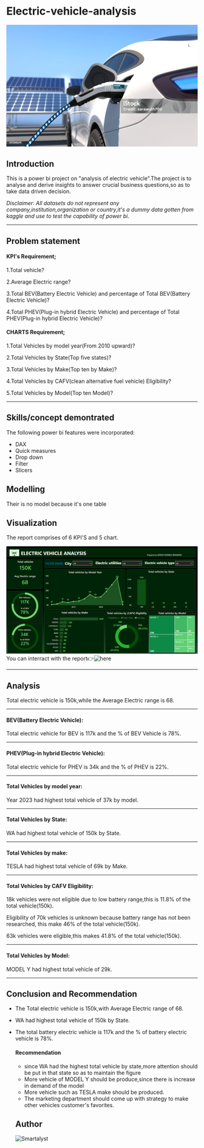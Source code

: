 # Electric-vehicle-analysis
![](https://github.com/smartalyst/Electric-vehicle-analysis/blob/main/Elect%20pht%20image%201.jpg)
## Introduction
This is a power bi project on "analysis of electric vehicle".The project is to analyse and derive insights to answer crucial business questions,so as to take data driven decision. 

_*Disclaimer*_: _All datasets do not represent any company,institution,organization or country,it's a dummy data gotten from kaggle and use to test the capability of power bi_.

---
## Problem statement

#### KPI's Requirement;

1.Total vehicle?

2.Average Electric range?

3.Total BEV(Battery Electric Vehicle) and percentage of Total BEV(Battery Electric Vehicle)?

4.Total PHEV(Plug-in hybrid Electric Vehicle) and percentage of Total PHEV(Plug-in hybrid Electric Vehicle)?

#### CHARTS Requirement;

1.Total Vehicles by model year(From 2010 upward)?

2.Total Vehicles by State(Top five states)?

3.Total Vehicles by Make(Top ten by Make)?

4.Total Vehicles by CAFV(clean alternative fuel vehicle) Eligibility?

5.Total Vehicles by Model(Top ten Model)?

---
## Skills/concept demontrated
The following power bi features were incorporated:
- DAX
- Quick measures
- Drop down
- Filter
- Slicers
  
## Modelling
Their is no model because it's one table

## Visualization
The report comprises of 6 KPI'S  and 5 chart.

![](https://github.com/smartalyst/Electric-vehicle-analysis/blob/main/Electric%20vehicle%20image%20output.PNG)
You can interract with the report👉![here](https://drive.google.com/drive/folders/1sFy3c4SGSpzAvdml7LKELKAmuRNXnUWv?usp=sharing)

---
## Analysis
Total electric vehicle is 150k,while the Average Electric range is 68.

---
#### BEV(Battery Electric Vehicle):
Total electric vehicle for BEV is 117k and the % of BEV Vehicle is 78%.

---
#### PHEV(Plug-in hybrid Electric Vehicle):
Total electric vehicle for PHEV is 34k and the % of PHEV is 22%.

---
#### Total Vehicles by model year:
Year 2023 had highest total vehicle of 37k by model.

---
#### Total Vehicles by State:
WA had highest total vehicle of 150k by State.

---
#### Total Vehicles by make:
TESLA had highest total vehicle of 69k by Make.

---
#### Total Vehicles by CAFV Eligibility:
18k vehicles were not eligible due to low battery range,this is 11.8% of the total vehicle(150k).

Eligibility of 70k vehicles is unknown because battery range has not been researched, this make 46% of the total vehicle(150k).

63k vehicles were  eligible,this makes 41.8% of the total vehicle(150k).

---
#### Total Vehicles by Model:
MODEL Y had highest total vehicle of 29k.

---
## Conclusion and Recommendation
- The Total electric vehicle is 150k,with Average Electric range of 68.
- WA had highest total vehicle of 150k by State.
- The total battery electric vehicle is 117k and the % of battery electric vehicle is 78%.
  
  #### Recommendation
  - since WA had the highest total vehicle by state,more attention should be put in that state so as to maintain the figure
  - More vehicle of MODEL Y should be produce,since there is increase in demand of the model
  - More vehicle such as TESLA make should be produced.
  - The marketing department should come up with strategy to make other vehicles customer's favorites.
  ## Author
  ![Smartalyst](https://www.linkedin.com/in/adedeji-benjamen-a88a7822a?utm_source=share&utm_campaign=share_via&utm_content=profile&utm_medium=android_app)






















